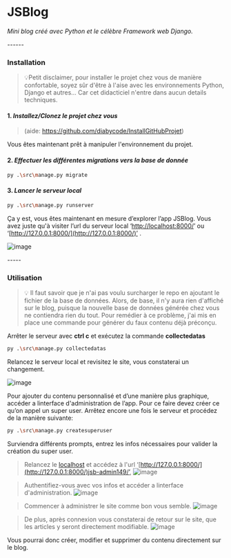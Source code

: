# **JSBlog**

_Mini blog créé avec Python et le célèbre Framework web Django._       

<aside> ------ </aside>

### **Installation**
>💡Petit disclaimer, pour installer le projet chez vous de manière confortable, soyez sûr d'être à l'aise avec les environnements Python, Django et autres… Car cet didacticiel n'entre dans aucun details techniques.


#### 1. _**Installez/Clonez le projet chez vous**_
>(aide: https://github.com/diabycode/InstallGitHubProjet)
    

Vous êtes maintenant prêt à manipuler l'environnement du projet.

#### 2. **_Effectuer les différentes migrations vers la base de donnée_**
    
```bash
py .\src\manage.py migrate
```
    
#### 3. **_Lancer le serveur local_**
    
```bash
py .\src\manage.py runserver
```
    

Ça y est, vous êtes maintenant en mesure d’explorer l’app JSBlog. Vous avez juste qu'à visiter l’url du serveur local ‘[http://localhost:8000/](http://localhost:8000/)’ ou ‘[http://127.0.0.1:8000/](http://127.0.0.1:8000/)’ .

![image](https://user-images.githubusercontent.com/97140632/215323377-4b9140f6-2456-4fe6-a3bb-a7f076fbd6d0.png)

<aside> ----- </aside>

### **Utilisation**
>💡 Il faut savoir que je n'ai pas voulu surcharger le repo en ajoutant le fichier de la base de données. Alors, de base, il n'y aura rien d'affiché sur le blog, puisque la nouvelle base de données générée chez vous ne contiendra rien du tout.
Pour remédier à ce problème, j'ai mis en place une commande pour générer du faux contenu déjà préconçu.

Arrêter le serveur avec **ctrl c** et exécutez la commande **collectedatas** 

```bash
py .\src\manage.py collectedatas
```

Relancez le serveur local et revisitez le site, vous constaterai un changement.  

![image](https://user-images.githubusercontent.com/97140632/215323442-6e3c826f-4347-4095-a8e7-1ae1b31e1e3f.png)

Pour ajouter du contenu personnalisé et d’une manière plus graphique, accéder a linterface d'administration de l’app. Pour ce faire devez créer ce qu’on appel un super user. Arrêtez encore une fois le serveur et procédez de la manière suivante:

```bash
py .\src\manage.py createsuperuser
```

Surviendra différents prompts, entrez les infos nécessaires pour valider la création du super user. 

>Relancez le [localhost](http://localhost) et accédez à l'url ‘[http://127.0.0.1:8000/](http://127.0.0.1:8000/)jsb-admin149/’, 
![image](https://user-images.githubusercontent.com/97140632/215323463-e94c74b9-f875-4bdf-be7c-2bab410375d4.png)

>Authentifiez-vous avec vos infos et accéder a linterface d'administration.
![image](https://user-images.githubusercontent.com/97140632/215323483-e4c1f1aa-7594-46b2-b91c-8842a7e366a7.png)

>Commencer à administrer le site comme bon vous semble.
![image](https://user-images.githubusercontent.com/97140632/215323502-702db25f-6327-481f-a6a8-06224f65a5cc.png)

> De plus, après connexion vous constaterai de retour sur le site, que les articles y seront directement modifiable.
![image](https://user-images.githubusercontent.com/97140632/215323515-28868581-7f5d-44fc-a2d7-4efb741f4c0f.png)

Vous pourrai donc créer, modifier et supprimer du contenu directement sur le blog.
